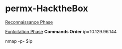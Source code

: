 # permx-HacktheBox


[Reconnaissance Phase](https://github.com/alekhinegun/permx/blob/main/Reconnaissance%20Phase/reconnaissance.md)

[Exploitation Phase](https://github.com/alekhinegun/permx/blob/main/Exploitation/Exploitation.md)
**Commands Order**
ip=10.129.96.144

nmap -p- $ip
